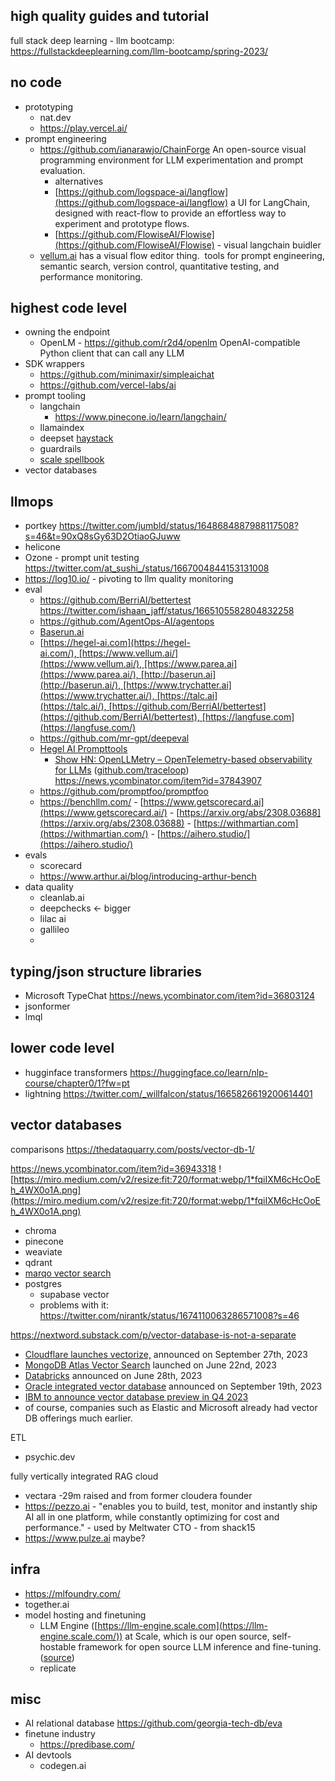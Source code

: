 ## high quality guides and tutorial

full stack deep learning - llm bootcamp: https://fullstackdeeplearning.com/llm-bootcamp/spring-2023/

## no code

- prototyping
	- nat.dev
	- https://play.vercel.ai/
- prompt engineering
	- https://github.com/ianarawjo/ChainForge An open-source visual programming environment for LLM experimentation and prompt evaluation.
		- alternatives
		- [https://github.com/logspace-ai/langflow](https://github.com/logspace-ai/langflow) a UI for LangChain, designed with react-flow to provide an effortless way to experiment and prototype flows.
		- [https://github.com/FlowiseAI/Flowise](https://github.com/FlowiseAI/Flowise) - visual langchain buidler
	- [vellum.ai](https://techcrunch.com/2023/07/11/prompt-engineering-startup-vellum-ai/) has a visual flow editor thing.  tools for prompt engineering, semantic search, version control, quantitative testing, and performance monitoring.

## highest code level

- owning the endpoint
	- OpenLM - https://github.com/r2d4/openlm OpenAI-compatible Python client that can call any LLM
- SDK wrappers
	- https://github.com/minimaxir/simpleaichat
	- https://github.com/vercel-labs/ai
- prompt tooling
	- langchain
		- https://www.pinecone.io/learn/langchain/
	- llamaindex
	- deepset [haystack](https://haystack.deepset.ai/)
	- guardrails 
	- [scale spellbook](https://twitter.com/russelljkaplan/status/1590183663819718658)
- vector databases

## llmops

- portkey https://twitter.com/jumbld/status/1648684887988117508?s=46&t=90xQ8sGy63D2OtiaoGJuww
- helicone 
- Ozone - prompt unit testing https://twitter.com/at_sushi_/status/1667004844153131008
- https://log10.io/ - pivoting to llm quality monitoring
- eval
	- https://github.com/BerriAI/bettertest https://twitter.com/ishaan_jaff/status/1665105582804832258
	- https://github.com/AgentOps-AI/agentops
	- [Baserun.ai](https://www.ycombinator.com/launches/JFc-baserun-ai-ship-llm-features-with-confidence)
	- [https://hegel-ai.com](https://hegel-ai.com/), [https://www.vellum.ai/](https://www.vellum.ai/), [https://www.parea.ai](https://www.parea.ai/), [http://baserun.ai](http://baserun.ai/), [https://www.trychatter.ai](https://www.trychatter.ai/), [https://talc.ai](https://talc.ai/), [https://github.com/BerriAI/bettertest](https://github.com/BerriAI/bettertest), [https://langfuse.com](https://langfuse.com/)
	- https://github.com/mr-gpt/deepeval
	- [Hegel AI Prompttools](https://news.ycombinator.com/item?id=36958175)
		- [Show HN: OpenLLMetry – OpenTelemetry-based observability for LLMs](https://github.com/traceloop/openllmetry) ([github.com/traceloop](https://news.ycombinator.com/from?site=github.com/traceloop)) https://news.ycombinator.com/item?id=37843907
	- https://github.com/promptfoo/promptfoo
	- https://benchllm.com/
	- [https://www.getscorecard.ai](https://www.getscorecard.ai/)
	- [https://arxiv.org/abs/2308.03688](https://arxiv.org/abs/2308.03688)
	- [https://withmartian.com](https://withmartian.com/)
	- [https://aihero.studio/](https://aihero.studio/)
- evals 
	- scorecard
	- https://www.arthur.ai/blog/introducing-arthur-bench
- data quality
	- cleanlab.ai
	- deepchecks <- bigger
	- lilac ai
	- gallileo
	- 

## typing/json structure libraries 

- Microsoft TypeChat https://news.ycombinator.com/item?id=36803124
- jsonformer
- lmql

## lower code level

- hugginface transformers https://huggingface.co/learn/nlp-course/chapter0/1?fw=pt
- lightning https://twitter.com/_willfalcon/status/1665826619200614401


## vector databases

comparisons https://thedataquarry.com/posts/vector-db-1/

https://news.ycombinator.com/item?id=36943318
![https://miro.medium.com/v2/resize:fit:720/format:webp/1*fqiIXM6cHcOoEh_4WX0o1A.png](https://miro.medium.com/v2/resize:fit:720/format:webp/1*fqiIXM6cHcOoEh_4WX0o1A.png)

- chroma
- pinecone
- weaviate
- qdrant
- [marqo vector search](https://news.ycombinator.com/item?id=37147140)
- postgres
	- supabase vector
	- problems with it:   
https://twitter.com/nirantk/status/1674110063286571008?s=46

https://nextword.substack.com/p/vector-database-is-not-a-separate
-   [Cloudflare launches vectorize,](https://blog.cloudflare.com/vectorize-vector-database-open-beta/) announced on September 27th, 2023
-   [MongoDB Atlas Vector Search](https://www.mongodb.com/blog/post/introducing-atlas-vector-search-build-intelligent-applications-semantic-search-ai) launched on June 22nd, 2023
-   [Databricks](https://www.databricks.com/company/newsroom/press-releases/databricks-introduces-new-generative-ai-tools-investing-lakehouse) announced on June 28th, 2023
-   [Oracle integrated vector database](https://www.oracle.com/news/announcement/ocw-integrated-vector-database-augments-generative-ai-2023-09-19/) announced on September 19th, 2023
-   [IBM to announce vector database preview in Q4 2023](https://newsroom.ibm.com/2023-09-07-IBM-Advances-watsonx-AI-and-Data-Platform-with-Tech-Preview-for-watsonx-governance-and-Planned-Release-of-New-Models-and-Generative-AI-in-watsonx-data)
-   of course, companies such as Elastic and Microsoft already had vector DB offerings much earlier.

ETL
- psychic.dev


fully vertically integrated RAG cloud
- vectara -29m raised and from former cloudera founder
- https://pezzo.ai - "enables you to build, test, monitor and instantly ship AI all in one platform, while constantly optimizing for cost and performance." - used by Meltwater CTO - from shack15
- https://www.pulze.ai maybe?

## infra

- https://mlfoundry.com/
- together.ai
- model hosting and finetuning
	- LLM Engine ([https://llm-engine.scale.com](https://llm-engine.scale.com/)) at Scale, which is our open source, self-hostable framework for open source LLM inference and fine-tuning. ([source](https://news.ycombinator.com/item?id=37492776))
	- replicate


## misc

- AI relational database https://github.com/georgia-tech-db/eva
- finetune industry
	- https://predibase.com/
- AI devtools
	- codegen.ai
